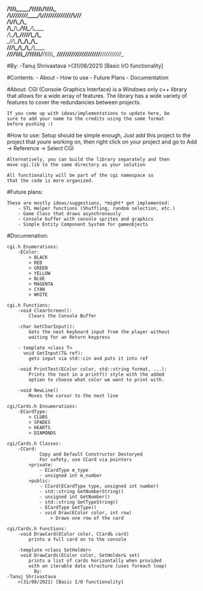 

________/\\\\\\\\\_____/\\\\\\\\\\\\__/\\\\\\\\\\\_        
 _____/\\\////////____/\\\//////////__\/////\\\///__       
  ___/\\\/____________/\\\_________________\/\\\_____      
   __/\\\_____________\/\\\____/\\\\\\\_____\/\\\_____     
    _\/\\\_____________\/\\\___\/////\\\_____\/\\\_____    
     _\//\\\____________\/\\\_______\/\\\_____\/\\\_____   
      __\///\\\__________\/\\\_______\/\\\_____\/\\\_____  
       ____\////\\\\\\\\\_\//\\\\\\\\\\\\/___/\\\\\\\\\\\_ 
        _______\/////////___\////////////____\///////////__ 



#By:
    -Tanuj Shrivastava
        >(31/08/2021) [Basic I/O functionality]

#Contents:
    - About
    - How to use
    - Future Plans
    - Documentation

#About:
    CGI (Console Graphics Interface) is a Windows only c++ library 
    that allows for a wide array of features. The library has a 
    wide variety of features to cover the redundancies between 
    projects. 
    
    If you come up with ideas/implementations to update here, be
    sure to add your name to the credits using the same format 
    before pushing :)

#How to use:
    Setup should be simple enough, Just add this project to the
    project that youre working on, then right click on your 
    project and go to Add -> Reference -> Select CGI

    Alternatively, you can build the library separately and then
    move cgi.lib to the same directory as your solution

    All functionality will be part of the cgi namespace so
    that the code is more organized.

#Future plans:

    These are mostly ideas/suggestions, *might* get implemented:
        - STL Helper functions (Shuffling, random selection, etc.)
        - Game Class that draws asynchronously
        - Console buffer with console sprites and graphics
        - Simple Entity Component System for gameobjects

#Documenation:
    
    cgi.h Enumerations:
        -EColor:
        	> BLACK
		    > RED
		    > GREEN
		    > YELLOW
		    > BLUE
		    > MAGENTA
		    > CYAN
		    > WHITE

    cgi.h Functions:
        -void ClearScreen():
            Clears the Console Buffer

        -char GetCharInput():
            Gets the next keyboard input from the player without
            waiting for an Return keypress
  
        - template <class T>
          void GetInput(T& ref):
            gets input via std::cin and puts it into ref

        -void PrintText(EColor color, std::string format, ...):
            Prints the text in a printf() style with the added 
            option to choose what color we want to print with.

        -void NewLine()
            Moves the cursor to the next line  
            
    cgi/Cards.h Ennumerations:
        -ECardType:
            > CLUBS
            > SPADES
            > HEARTS
            > DIAMONDS

    cgi/Cards.h Classes:
        -CCard:
                Copy and Default Constructor Destoryed
                For safety, use CCard via pointers
            >private:
                - ECardType m_type
                - unsigned int m_number
            >public:
                - CCard(ECardType type, unsigned int number)
                - std::string GetNumberString()
                - unsigned int GetNumber()
                - std::string GetTypeString()
                - ECardType GetType()
                - void Draw(EColor color, int row)
                    > Draws one row of the card

    cgi/Cards.h Functions:
        -void DrawCard(EColor color, CCard& card)
            prints a full card on to the console

        -template <class SetHolder>
         void DrawCards(EColor color, SetHolder& set)
            prints a list of cards horizontally when provided
            with an iterable data structure (uses foreach loop)
              By:
    -Tanuj Shrivastava
        >(31/08/2021) [Basic I/O functionality]
